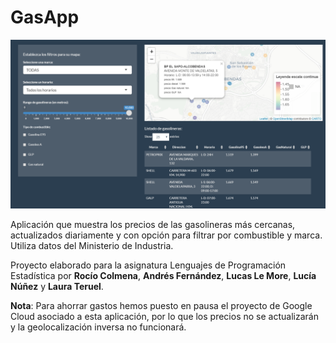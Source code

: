 # GasApp

![GasApp](GasApp.png)

Aplicación que muestra los precios de las gasolineras más cercanas, actualizados diariamente y con opción para filtrar por combustible y marca. Utiliza datos del Ministerio de Industria.

Proyecto elaborado para la asignatura Lenguajes de Programación Estadística por **Rocío Colmena**, **Andrés Fernández**, **Lucas Le More**, **Lucía Núñez** y **Laura Teruel**.

**Nota**: Para ahorrar gastos hemos puesto en pausa el proyecto de Google Cloud asociado a esta aplicación, por lo que los precios no se actualizarán y la geolocalización inversa no funcionará.

